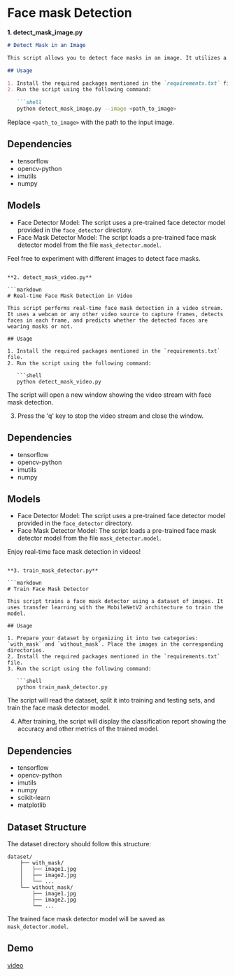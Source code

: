 # Face mask Detection

**1. detect_mask_image.py**

```markdown
# Detect Mask in an Image

This script allows you to detect face masks in an image. It utilizes a pre-trained deep learning model to detect faces and another model to classify whether the detected faces are wearing masks or not.

## Usage

1. Install the required packages mentioned in the `requirements.txt` file.
2. Run the script using the following command:

   ```shell
   python detect_mask_image.py --image <path_to_image>
   ```

   Replace `<path_to_image>` with the path to the input image.

## Dependencies

- tensorflow
- opencv-python
- imutils
- numpy

## Models

- Face Detector Model: The script uses a pre-trained face detector model provided in the `face_detector` directory.
- Face Mask Detector Model: The script loads a pre-trained face mask detector model from the file `mask_detector.model`.

Feel free to experiment with different images to detect face masks.
```

**2. detect_mask_video.py**

```markdown
# Real-time Face Mask Detection in Video

This script performs real-time face mask detection in a video stream. It uses a webcam or any other video source to capture frames, detects faces in each frame, and predicts whether the detected faces are wearing masks or not.

## Usage

1. Install the required packages mentioned in the `requirements.txt` file.
2. Run the script using the following command:

   ```shell
   python detect_mask_video.py
   ```

   The script will open a new window showing the video stream with face mask detection.

3. Press the 'q' key to stop the video stream and close the window.

## Dependencies

- tensorflow
- opencv-python
- imutils
- numpy

## Models

- Face Detector Model: The script uses a pre-trained face detector model provided in the `face_detector` directory.
- Face Mask Detector Model: The script loads a pre-trained face mask detector model from the file `mask_detector.model`.

Enjoy real-time face mask detection in videos!
```

**3. train_mask_detector.py**

```markdown
# Train Face Mask Detector

This script trains a face mask detector using a dataset of images. It uses transfer learning with the MobileNetV2 architecture to train the model.

## Usage

1. Prepare your dataset by organizing it into two categories: `with_mask` and `without_mask`. Place the images in the corresponding directories.
2. Install the required packages mentioned in the `requirements.txt` file.
3. Run the script using the following command:

   ```shell
   python train_mask_detector.py
   ```

   The script will read the dataset, split it into training and testing sets, and train the face mask detector model.

4. After training, the script will display the classification report showing the accuracy and other metrics of the trained model.

## Dependencies

- tensorflow
- opencv-python
- imutils
- numpy
- scikit-learn
- matplotlib

## Dataset Structure

The dataset directory should follow this structure:

```
dataset/
    ├── with_mask/
    │   ├── image1.jpg
    │   ├── image2.jpg
    │   └── ...
    └── without_mask/
        ├── image1.jpg
        ├── image2.jpg
        └── ...
```

The trained face mask detector model will be saved as `mask_detector.model`.


## Demo
[video](https://www.youtube.com/watch?v=FnGUDJXppJo)
